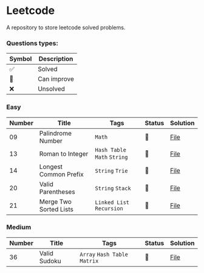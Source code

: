 # Leetcode

A repository to store leetcode solved problems.

### Questions types: 

| Symbol              | Description |
|---------------------|-------------|
| :white_check_mark:  | Solved      |
| :construction:      | Can improve |
| :x:                 | Unsolved    |

### Easy

| Number | Title                              | Tags                                                             | Status             | Solution                                                                                                               |
|--------|------------------------------------|------------------------------------------------------------------|--------------------|------------------------------------------------------------------------------------------------------------------------|
| 09 | Palindrome Number | `Math` | :construction: | [File](https://github.com/johnazedo/interview-questions/blob/main/leetcode/easy/palindrome_number.cpp) |
| 13 | Roman to Integer | `Hash Table` `Math` `String` | :construction: | [File](https://github.com/johnazedo/interview-questions/blob/main/leetcode/easy/roman_to_integer.cpp) |  
| 14 | Longest Common Prefix | `String` `Trie` | :construction: | [File](https://github.com/johnazedo/interview-questions/blob/main/leetcode/easy/longest_common_prefix.cpp) |
| 20     | Valid Parentheses            | `String` `Stack`                                        | :construction: | [File](https://github.com/johnazedo/interview-questions/blob/main/leetcode/easy/valid_parentheses.cpp)             |                 |
| 21     | Merge Two Sorted Lists             | `Linked List` `Recursion`                                        | :construction: | [File](https://github.com/johnazedo/interview-questions/blob/main/leetcode/easy/merge_two_sorted_list.cpp)             |                 |


### Medium

| Number | Title                | Tags                                                                                    | Status         | Solution                                                                                                   |
|--------|----------------------|-----------------------------------------------------------------------------------------|----------------|------------------------------------------------------------------------------------------------------------|
| 36     | Valid Sudoku         | `Array` `Hash Table` `Matrix`                                                           | :construction: | [File](https://github.com/johnazedo/interview-questions/blob/main/leetcode/medium/valid_sudoku.go)         |

